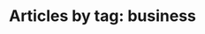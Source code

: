 ---
layout: blog_by_tag
title: 'Articles by tag: business'
tag: business
permalink: /tags/business/
---